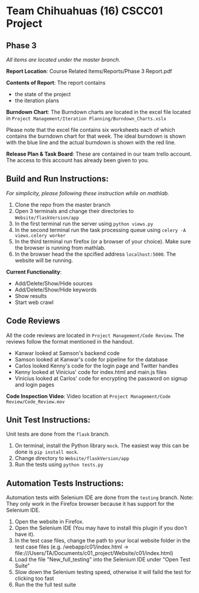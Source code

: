Team Chihuahuas (16) CSCC01 Project
===================================

Phase 3
-------
_All items are located under the master branch._

**Report Location**: Course Related Items/Reports/Phase 3 Report.pdf

**Contents of Report**: The report contains 

- the state of the project
- the iteration plans

**Burndown Chart**: The Burndown charts are located in the excel file located in `Project Management/Iteration Planning/Burndown_Charts.xslx`

Please note that the excel file contains six worksheets each of which contains the burndown chart for that week. The ideal burndown is shown with the blue line and the actual burndown is shown with the red line.

**Release Plan & Task Board**: These are contained in our team trello account. The access to this account has already been given to you.

Build and Run Instructions:
---------------------------
_For simplicity, please following these instruction while on mathlab._

1. Clone the repo from the master branch
2. Open 3 terminals and change their directories to `Website/flaskVersion/app`
3. In the first terminal run the server using `python views.py`
4. In the second terminal run the task processing queue using `celery -A views.celery worker`
5. In the third terminal run firefox (or a browser of your choice). Make sure the browser is running from mathlab.
6. In the browser head the the spcified address `localhost:5000`. The website will be running.

**Current Functionality**:
  
- Add/Delete/Show/Hide sources
- Add/Delete/Show/Hide keywords
- Show results
- Start web crawl

Code Reviews
-----------------------
All the code reviews are located in `Project Management/Code Review`. The reviews follow the format mentioned in the handout.
- Kanwar looked at Samson's backend code
- Samson looked at Kanwar's code for pipeline for the database
- Carlos looked Kenny's code for the login page and Twitter handles
- Kenny looked at Vinicius' code for index.html and main.js files
- Vinicius looked at Carlos' code for encrypting the password on signup and login pages

**Code Inspection Video**: Video location at `Project Management/Code Review/Code_Review.mov`

Unit Test Instructions:
-----------------------
Unit tests are done from the `flask` branch.

1. On terminal, install the Python library `mock`. The easiest way this can be done is `pip install mock`.
2. Change directory to `Website/flaskVersion/app`
3. Run the tests using `python tests.py`

Automation Tests Instructions:
------------------------------
Automation tests with Selenium IDE are done from the `testing` branch.
Note: They only work in the Firefox browser because it has support for the Selenium IDE.

1. Open the website in Firefox.
2. Open the Selenium IDE (You may have to install this plugin if you don't have it).
3. In the test case files, change the path to your local website folder in the test case files (e.g. <td>/webapp/c01/index.html</td> -> <td>file:///Users/TA/Documents/c01_project/Website/c01/index.html</td>)
4. Load the file "New_full_testing" into the Selenium IDE under "Open Test Suite"
5. Slow down the Selenium testing speed, otherwise it will faild the test for clicking too fast
6. Run the the full test suite
